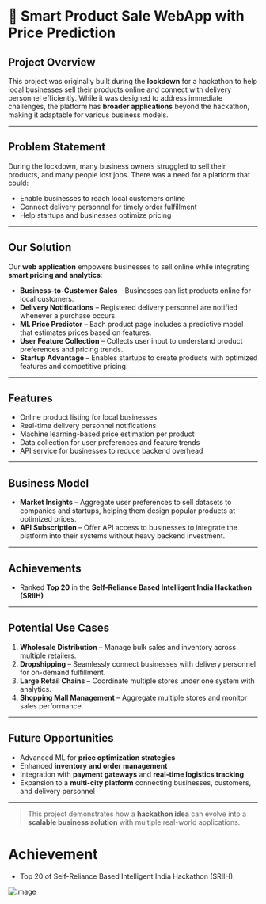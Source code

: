 # 🛒 Smart Product Sale WebApp with Price Prediction

## Project Overview
This project was originally built during the **lockdown** for a hackathon to help local businesses sell their products online and connect with delivery personnel efficiently. While it was designed to address immediate challenges, the platform has **broader applications** beyond the hackathon, making it adaptable for various business models.  

---

## Problem Statement
During the lockdown, many business owners struggled to sell their products, and many people lost jobs. There was a need for a platform that could:  
- Enable businesses to reach local customers online  
- Connect delivery personnel for timely order fulfillment  
- Help startups and businesses optimize pricing  

---

## Our Solution
Our **web application** empowers businesses to sell online while integrating **smart pricing and analytics**:  
- **Business-to-Customer Sales** – Businesses can list products online for local customers.  
- **Delivery Notifications** – Registered delivery personnel are notified whenever a purchase occurs.  
- **ML Price Predictor** – Each product page includes a predictive model that estimates prices based on features.  
- **User Feature Collection** – Collects user input to understand product preferences and pricing trends.  
- **Startup Advantage** – Enables startups to create products with optimized features and competitive pricing.  

---

## Features
- Online product listing for local businesses  
- Real-time delivery personnel notifications  
- Machine learning-based price estimation per product  
- Data collection for user preferences and feature trends  
- API service for businesses to reduce backend overhead  

---

## Business Model
- **Market Insights** – Aggregate user preferences to sell datasets to companies and startups, helping them design popular products at optimized prices.  
- **API Subscription** – Offer API access to businesses to integrate the platform into their systems without heavy backend investment.  

---

## Achievements
- Ranked **Top 20** in the **Self-Reliance Based Intelligent India Hackathon (SRIIH)**  

---

## Potential Use Cases
1. **Wholesale Distribution** – Manage bulk sales and inventory across multiple retailers.  
2. **Dropshipping** – Seamlessly connect businesses with delivery personnel for on-demand fulfillment.  
3. **Large Retail Chains** – Coordinate multiple stores under one system with analytics.  
4. **Shopping Mall Management** – Aggregate multiple stores and monitor sales performance.  

---

## Future Opportunities
- Advanced ML for **price optimization strategies**  
- Enhanced **inventory and order management**  
- Integration with **payment gateways** and **real-time logistics tracking**  
- Expansion to a **multi-city platform** connecting businesses, customers, and delivery personnel  

---

> This project demonstrates how a **hackathon idea** can evolve into a **scalable business solution** with multiple real-world applications.


<!--
# Problem Statement :

Due lockdown business man fail to sell their products. Many People losses their jobs. Build a webapp that can help businesses to sell their products online.

# Our Project :

1. A businessman can sell their products online to a customer in the area, and registered Delivery boys in that area got a notification whenever someone buys a product.
2. A machine learning model embedded with every product's page to determine the estimated cost of the product.
3. User can predict price of a product with features of their choice. Additionally, it collects the user's preferences.
4. Startups can try to make products with the same features at low price using this predictor

![image](https://user-images.githubusercontent.com/55041104/191562282-0a5bfd2d-436e-4681-9a12-5e6c90397684.png)


# Features :

1. A businessman can sell their products online to a customer in the area, and registered Delivery boys in that area got a notification whenever someone buys a product.
2. A machine learning model embedded with every product's page to determine the estimated cost of the product.
3. Startups can try to make products with the same features at low price using this predictor

# How We get Profit ??

1. Customers can searches products using features. So from there we can get a dataset of Which features of a product customer wants more and which not. We can sell this datasets to many companies and start-ups. By this datasets they will know which feature public likes most and which not. By this they can make such products and optimize price.
2. We will sell our API to business man so that they don't need to invest much in backend for their website.
-->

# Achievement

* Top 20 of Self-Reliance Based Intelligent India Hackathon (SRIIH).

![image](https://user-images.githubusercontent.com/55041104/191565386-bd551016-3888-4756-93e2-6159beac2af3.png)
